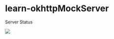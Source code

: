 # learn-okhttpMockServer

Server Status

![](https://github.com/actions/learn-okhttpMockServer/workflows/.github/workflows/gradle.yml/badge.svg)
